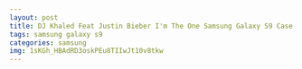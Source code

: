 ```yaml
---
layout: post
title: DJ Khaled Feat Justin Bieber I'm The One Samsung Galaxy S9 Case
tags: samsung galaxy s9
categories: samsung
img: 1sKGh_HBAdRD3oskPEu8TIIwJt10v8tkw
---
```

